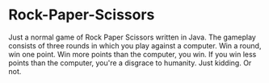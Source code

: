 # Rock-Paper-Scissors
Just a normal game of Rock Paper Scissors written in Java.
The gameplay consists of three rounds in which you play against a computer. 
Win a round, win one point.
Win more points than the computer, you win.
If you win less points than the computer, you're a disgrace to humanity. Just kidding. Or not.

